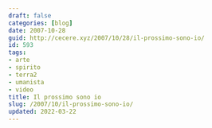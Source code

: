 ```yaml
---
draft: false
categories: [blog]
date: 2007-10-28
guid: http://cecere.xyz/2007/10/28/il-prossimo-sono-io/
id: 593
tags:
- arte
- spirito
- terra2
- umanista
- video
title: Il prossimo sono io
slug: /2007/10/il-prossimo-sono-io/
updated: 2022-03-22
---
```


